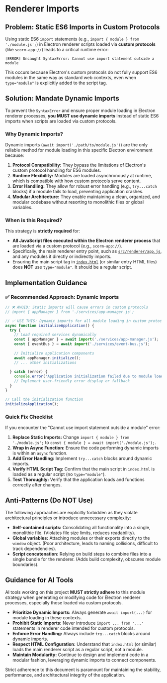 # Renderer Imports

## Problem: Static ES6 Imports in Custom Protocols

Using static ES6 `import` statements (e.g., `import { module } from './module.js';`) in Electron renderer scripts loaded via **custom protocols** (like `scorm-app://`) leads to a critical runtime error:

```
[ERROR] Uncaught SyntaxError: Cannot use import statement outside a module
```

This occurs because Electron's custom protocols do not fully support ES6 modules in the same way as standard web contexts, even when `type="module"` is explicitly added to the script tag.

## Solution: Mandate Dynamic Imports

To prevent the `SyntaxError` and ensure proper module loading in Electron renderer processes, **you MUST use dynamic imports** instead of static ES6 imports when scripts are loaded via custom protocols.

### Why Dynamic Imports?

Dynamic imports (`await import('./path/to/module.js')`) are the only reliable method for module loading in this specific Electron environment because:

1.  **Protocol Compatibility:** They bypass the limitations of Electron's custom protocol handling for ES6 modules.
2.  **Runtime Flexibility:** Modules are loaded asynchronously at runtime, which is compatible with how custom protocols serve content.
3.  **Error Handling:** They allow for robust error handling (e.g., `try...catch` blocks) if a module fails to load, preventing application crashes.
4.  **Modular Architecture:** They enable maintaining a clean, organized, and modular codebase without resorting to monolithic files or global variables.

### When is this Required?

This strategy is **strictly required** for:

*   **All JavaScript files executed within the Electron renderer process** that are loaded via a custom protocol (e.g., `scorm-app://`).
*   Specifically, the main renderer entry point, such as [`src/renderer/app.js`](../../src/renderer/app.js), and any modules it directly or indirectly imports.
*   Ensuring the main script tag in [`index.html`](../../index.html) (or similar entry HTML files) does **NOT** use `type="module"`. It should be a regular script.

## Implementation Guidance

### ✅ Recommended Approach: Dynamic Imports

```javascript
// ❌ AVOID: Static imports will cause errors in custom protocols
// import { appManager } from './services/app-manager.js';

// ✅ USE THIS: Dynamic imports for all module loading in custom protocol contexts
async function initializeApplication() {
  try {
    // Load required services dynamically
    const { appManager } = await import('./services/app-manager.js');
    const { eventBus } = await import('./services/event-bus.js');
    
    // Initialize application components
    await appManager.initialize();
    // ... other initializations
    
  } catch (error) {
    console.error('Application initialization failed due to module loading:', error);
    // Implement user-friendly error display or fallback
  }
}

// Call the initialization function
initializeApplication();
```

### Quick Fix Checklist

If you encounter the "Cannot use import statement outside a module" error:

1.  **Replace Static Imports:** Change `import { module } from './module.js';` to `const { module } = await import('./module.js');`.
2.  **Wrap in Async Function:** Ensure the code performing dynamic imports is within an `async` function.
3.  **Add Error Handling:** Implement `try...catch` blocks around dynamic imports.
4.  **Verify HTML Script Tag:** Confirm that the main script in `index.html` is loaded as a regular script (no `type="module"`).
5.  **Test Thoroughly:** Verify that the application loads and functions correctly after changes.

## Anti-Patterns (Do NOT Use)

The following approaches are explicitly forbidden as they violate architectural principles or introduce unnecessary complexity:

*   **Self-contained scripts:** Consolidating all functionality into a single, monolithic file. (Violates file size limits, reduces readability).
*   **Global variables:** Attaching modules or their exports directly to the `window` object. (Poor architecture, leads to naming collisions, difficult to track dependencies).
*   **Script concatenation:** Relying on build steps to combine files into a single bundle for the renderer. (Adds build complexity, obscures module boundaries).

## Guidance for AI Tools

AI tools working on this project **MUST strictly adhere** to this module strategy when generating or modifying code for Electron renderer processes, especially those loaded via custom protocols.

*   **Prioritize Dynamic Imports:** Always generate `await import(...)` for module loading in these contexts.
*   **Prohibit Static Imports:** Never introduce `import ... from '...'` statements in renderer code intended for custom protocols.
*   **Enforce Error Handling:** Always include `try...catch` blocks around dynamic imports.
*   **Respect HTML Configuration:** Understand that `index.html` (or similar) loads the main renderer script as a regular script, not a module.
*   **Maintain Modularity:** Continue to design and implement code in a modular fashion, leveraging dynamic imports to connect components.

Strict adherence to this document is paramount for maintaining the stability, performance, and architectural integrity of the application.